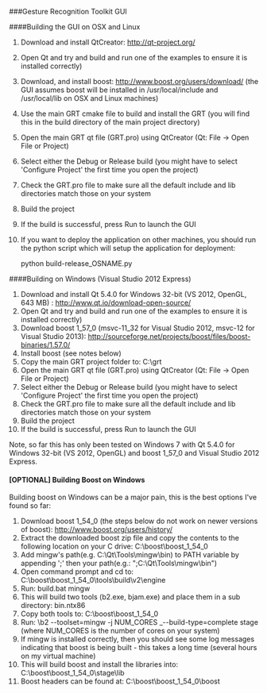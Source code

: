 ###Gesture Recognition Toolkit GUI

####Building the GUI on OSX and Linux

1. Download and install QtCreator: http://qt-project.org/
2. Open Qt and try and build and run one of the examples to ensure it is installed correctly)
3. Download, and install boost: http://www.boost.org/users/download/ (the GUI assumes boost will be installed in /usr/local/include and /usr/local/lib on OSX and Linux machines)
4. Use the main GRT cmake file to build and install the GRT (you will find this in the build directory of the main project directory)
5. Open the main GRT qt file (GRT.pro) using QtCreator (Qt: File -> Open File or Project)
6. Select either the Debug or Release build (you might have to select 'Configure Project' the first time you open the project)
7. Check the GRT.pro file to make sure all the default include and lib directories match those on your system
8. Build the project
9. If the build is successful, press Run to launch the GUI
10. If you want to deploy the application on other machines, you should run the python script which will setup the application for deployment:

    python build-release_OSNAME.py
	
	
####Building on Windows (Visual Studio 2012 Express)

1. Download and install Qt 5.4.0 for Windows 32-bit (VS 2012, OpenGL, 643 MB) : http://www.qt.io/download-open-source/ 
2. Open Qt and try and build and run one of the examples to ensure it is installed correctly)
3. Download boost 1_57_0 (msvc-11_32 for Visual Studio 2012, msvc-12 for Visual Studio 2013): http://sourceforge.net/projects/boost/files/boost-binaries/1.57.0/
4. Install boost (see notes below)
5. Copy the main GRT project folder to: C:\grt
6. Open the main GRT qt file (GRT.pro) using QtCreator (Qt: File -> Open File or Project)
6. Select either the Debug or Release build (you might have to select 'Configure Project' the first time you open the project)
7. Check the GRT.pro file to make sure all the default include and lib directories match those on your system
8. Build the project
9. If the build is successful, press Run to launch the GUI

Note, so far this has only been tested on Windows 7 with Qt 5.4.0 for Windows 32-bit (VS 2012, OpenGL) and boost 1_57_0 and Visual Studio 2012 Express.

#### [OPTIONAL] Building Boost on Windows
Building boost on Windows can be a major pain, this is the best options I've found so far:

1. Download boost 1_54_0 (the steps below do not work on newer versions of boost): http://www.boost.org/users/history/
2. Extract the downloaded boost zip file and copy the contents to the following location on your C drive: C:\boost\boost_1_54_0
3. Add mingw's path(e.g. C:\Qt\Tools\mingw\bin) to PATH variable by appending ';' then your path(e.g.: ";C:\Qt\Tools\mingw\bin") 
4. Open command prompt and cd to: C:\boost\boost_1_54_0\tools\build\v2\engine
5. Run: build.bat mingw
6. This will build two tools (b2.exe, bjam.exe) and place them in a sub directory: bin.ntx86
7. Copy both tools to: C:\boost\boost_1_54_0
8. Run: \b2 --toolset=mingw -j NUM_CORES _--build-type=complete stage (where NUM_CORES is the number of cores on your system)
9. If mingw is installed correctly, then you should see some log messages indicating that boost is being built - this takes a long time (several hours on my virtual machine)
10. This will build boost and install the libraries into: C:\boost\boost_1_54_0\stage\lib
11. Boost headers can be found at: C:\boost\boost_1_54_0\boost